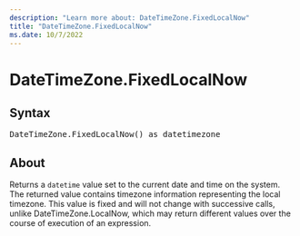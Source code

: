 ```yaml
---
description: "Learn more about: DateTimeZone.FixedLocalNow"
title: "DateTimeZone.FixedLocalNow"
ms.date: 10/7/2022
---
```

# DateTimeZone.FixedLocalNow

## Syntax

<pre>
DateTimeZone.FixedLocalNow() as datetimezone
</pre>

## About

Returns a `datetime` value set to the current date and time on the system. The returned value contains timezone information representing the local timezone. This value is fixed and will not change with successive calls, unlike DateTimeZone.LocalNow, which may return different values over the course of execution of an expression.
